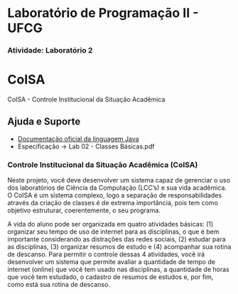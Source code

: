 # Laboratório de Programação II - UFCG
### Atividade: Laboratório 2

# CoISA
CoISA - Controle Institucional da Situação Acadêmica

## Ajuda e Suporte

* [Documentação oficial da linguagem Java](https://docs.oracle.com/javase/tutorial/)
* Especificação -> Lab 02 - Classes Básicas.pdf

### Controle Institucional da Situação Acadêmica (CoISA)

Neste projeto, você deve desenvolver um sistema capaz de gerenciar o uso dos laboratórios de
Ciência da Computação (LCC’s) e sua vida acadêmica. O CoISA é um sistema complexo, logo a
separação de responsabilidades através da criação de classes é de extrema importância, pois tem
como objetivo estruturar, coerentemente, o seu programa.

A vida do aluno pode ser organizada em quatro atividades básicas: (1) organizar seu tempo de uso
de internet para as disciplinas, o que é bem importante considerando as distrações das redes
sociais, (2) estudar para as disciplinas, (3) organizar resumos de estudo e (4) acompanhar sua
rotina de descanso. Para permitir o controle dessas 4 atividades, você irá desenvolver um sistema
que permite avaliar a quantidade de tempo de internet (online) que você tem usado nas disciplinas, a
quantidade de horas que você tem estudado, o cadastro de resumos de estudos e, por fim, como
está sua rotina de descanso.

